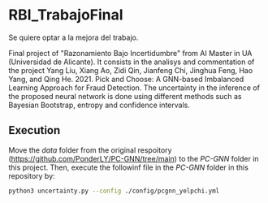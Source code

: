 # RBI_TrabajoFinal

Se quiere optar a la mejora del trabajo.

Final project of "Razonamiento Bajo Incertidumbre" from AI Master in UA (Universidad de Alicante). It consists in the analisys and commentation of the project Yang Liu, Xiang Ao, Zidi Qin, Jianfeng Chi, Jinghua Feng, Hao Yang, and Qing He. 2021. Pick and Choose: A GNN-based Imbalanced Learning Approach for Fraud Detection. The uncertainty in the inference of the proposed neural network is done using different methods such as Bayesian Bootstrap, entropy and confidence intervals. 

## Execution

Move the *data* folder from the original respoitory (https://github.com/PonderLY/PC-GNN/tree/main) to the *PC-GNN* folder in this project. Then, execute the followinf file in the *PC-GNN* folder in this repository by:

```sh
python3 uncertainty.py --config ./config/pcgnn_yelpchi.yml
```
